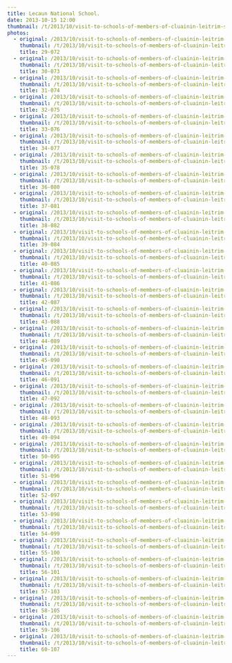 ```yaml
---
title: Lecaun National School.
date: 2013-10-15 12:00
thumbnail: /t/2013/10/visit-to-schools-of-members-of-cluainin-leitrim-senior-hurling-champions/lecaun-national-school/29-072.jpg
photos:
  - original: /2013/10/visit-to-schools-of-members-of-cluainin-leitrim-senior-hurling-champions/lecaun-national-school/29-072.jpg
    thumbnail: /t/2013/10/visit-to-schools-of-members-of-cluainin-leitrim-senior-hurling-champions/lecaun-national-school/29-072.jpg
    title: 29-072
  - original: /2013/10/visit-to-schools-of-members-of-cluainin-leitrim-senior-hurling-champions/lecaun-national-school/30-073.jpg
    thumbnail: /t/2013/10/visit-to-schools-of-members-of-cluainin-leitrim-senior-hurling-champions/lecaun-national-school/30-073.jpg
    title: 30-073
  - original: /2013/10/visit-to-schools-of-members-of-cluainin-leitrim-senior-hurling-champions/lecaun-national-school/31-074.jpg
    thumbnail: /t/2013/10/visit-to-schools-of-members-of-cluainin-leitrim-senior-hurling-champions/lecaun-national-school/31-074.jpg
    title: 31-074
  - original: /2013/10/visit-to-schools-of-members-of-cluainin-leitrim-senior-hurling-champions/lecaun-national-school/32-075.jpg
    thumbnail: /t/2013/10/visit-to-schools-of-members-of-cluainin-leitrim-senior-hurling-champions/lecaun-national-school/32-075.jpg
    title: 32-075
  - original: /2013/10/visit-to-schools-of-members-of-cluainin-leitrim-senior-hurling-champions/lecaun-national-school/33-076.jpg
    thumbnail: /t/2013/10/visit-to-schools-of-members-of-cluainin-leitrim-senior-hurling-champions/lecaun-national-school/33-076.jpg
    title: 33-076
  - original: /2013/10/visit-to-schools-of-members-of-cluainin-leitrim-senior-hurling-champions/lecaun-national-school/34-077.jpg
    thumbnail: /t/2013/10/visit-to-schools-of-members-of-cluainin-leitrim-senior-hurling-champions/lecaun-national-school/34-077.jpg
    title: 34-077
  - original: /2013/10/visit-to-schools-of-members-of-cluainin-leitrim-senior-hurling-champions/lecaun-national-school/35-078.jpg
    thumbnail: /t/2013/10/visit-to-schools-of-members-of-cluainin-leitrim-senior-hurling-champions/lecaun-national-school/35-078.jpg
    title: 35-078
  - original: /2013/10/visit-to-schools-of-members-of-cluainin-leitrim-senior-hurling-champions/lecaun-national-school/36-080.jpg
    thumbnail: /t/2013/10/visit-to-schools-of-members-of-cluainin-leitrim-senior-hurling-champions/lecaun-national-school/36-080.jpg
    title: 36-080
  - original: /2013/10/visit-to-schools-of-members-of-cluainin-leitrim-senior-hurling-champions/lecaun-national-school/37-081.jpg
    thumbnail: /t/2013/10/visit-to-schools-of-members-of-cluainin-leitrim-senior-hurling-champions/lecaun-national-school/37-081.jpg
    title: 37-081
  - original: /2013/10/visit-to-schools-of-members-of-cluainin-leitrim-senior-hurling-champions/lecaun-national-school/38-082.jpg
    thumbnail: /t/2013/10/visit-to-schools-of-members-of-cluainin-leitrim-senior-hurling-champions/lecaun-national-school/38-082.jpg
    title: 38-082
  - original: /2013/10/visit-to-schools-of-members-of-cluainin-leitrim-senior-hurling-champions/lecaun-national-school/39-084.jpg
    thumbnail: /t/2013/10/visit-to-schools-of-members-of-cluainin-leitrim-senior-hurling-champions/lecaun-national-school/39-084.jpg
    title: 39-084
  - original: /2013/10/visit-to-schools-of-members-of-cluainin-leitrim-senior-hurling-champions/lecaun-national-school/40-085.jpg
    thumbnail: /t/2013/10/visit-to-schools-of-members-of-cluainin-leitrim-senior-hurling-champions/lecaun-national-school/40-085.jpg
    title: 40-085
  - original: /2013/10/visit-to-schools-of-members-of-cluainin-leitrim-senior-hurling-champions/lecaun-national-school/41-086.jpg
    thumbnail: /t/2013/10/visit-to-schools-of-members-of-cluainin-leitrim-senior-hurling-champions/lecaun-national-school/41-086.jpg
    title: 41-086
  - original: /2013/10/visit-to-schools-of-members-of-cluainin-leitrim-senior-hurling-champions/lecaun-national-school/42-087.jpg
    thumbnail: /t/2013/10/visit-to-schools-of-members-of-cluainin-leitrim-senior-hurling-champions/lecaun-national-school/42-087.jpg
    title: 42-087
  - original: /2013/10/visit-to-schools-of-members-of-cluainin-leitrim-senior-hurling-champions/lecaun-national-school/43-088.jpg
    thumbnail: /t/2013/10/visit-to-schools-of-members-of-cluainin-leitrim-senior-hurling-champions/lecaun-national-school/43-088.jpg
    title: 43-088
  - original: /2013/10/visit-to-schools-of-members-of-cluainin-leitrim-senior-hurling-champions/lecaun-national-school/44-089.jpg
    thumbnail: /t/2013/10/visit-to-schools-of-members-of-cluainin-leitrim-senior-hurling-champions/lecaun-national-school/44-089.jpg
    title: 44-089
  - original: /2013/10/visit-to-schools-of-members-of-cluainin-leitrim-senior-hurling-champions/lecaun-national-school/45-090.jpg
    thumbnail: /t/2013/10/visit-to-schools-of-members-of-cluainin-leitrim-senior-hurling-champions/lecaun-national-school/45-090.jpg
    title: 45-090
  - original: /2013/10/visit-to-schools-of-members-of-cluainin-leitrim-senior-hurling-champions/lecaun-national-school/46-091.jpg
    thumbnail: /t/2013/10/visit-to-schools-of-members-of-cluainin-leitrim-senior-hurling-champions/lecaun-national-school/46-091.jpg
    title: 46-091
  - original: /2013/10/visit-to-schools-of-members-of-cluainin-leitrim-senior-hurling-champions/lecaun-national-school/47-092.jpg
    thumbnail: /t/2013/10/visit-to-schools-of-members-of-cluainin-leitrim-senior-hurling-champions/lecaun-national-school/47-092.jpg
    title: 47-092
  - original: /2013/10/visit-to-schools-of-members-of-cluainin-leitrim-senior-hurling-champions/lecaun-national-school/48-093.jpg
    thumbnail: /t/2013/10/visit-to-schools-of-members-of-cluainin-leitrim-senior-hurling-champions/lecaun-national-school/48-093.jpg
    title: 48-093
  - original: /2013/10/visit-to-schools-of-members-of-cluainin-leitrim-senior-hurling-champions/lecaun-national-school/49-094.jpg
    thumbnail: /t/2013/10/visit-to-schools-of-members-of-cluainin-leitrim-senior-hurling-champions/lecaun-national-school/49-094.jpg
    title: 49-094
  - original: /2013/10/visit-to-schools-of-members-of-cluainin-leitrim-senior-hurling-champions/lecaun-national-school/50-095.jpg
    thumbnail: /t/2013/10/visit-to-schools-of-members-of-cluainin-leitrim-senior-hurling-champions/lecaun-national-school/50-095.jpg
    title: 50-095
  - original: /2013/10/visit-to-schools-of-members-of-cluainin-leitrim-senior-hurling-champions/lecaun-national-school/51-096.jpg
    thumbnail: /t/2013/10/visit-to-schools-of-members-of-cluainin-leitrim-senior-hurling-champions/lecaun-national-school/51-096.jpg
    title: 51-096
  - original: /2013/10/visit-to-schools-of-members-of-cluainin-leitrim-senior-hurling-champions/lecaun-national-school/52-097.jpg
    thumbnail: /t/2013/10/visit-to-schools-of-members-of-cluainin-leitrim-senior-hurling-champions/lecaun-national-school/52-097.jpg
    title: 52-097
  - original: /2013/10/visit-to-schools-of-members-of-cluainin-leitrim-senior-hurling-champions/lecaun-national-school/53-098.jpg
    thumbnail: /t/2013/10/visit-to-schools-of-members-of-cluainin-leitrim-senior-hurling-champions/lecaun-national-school/53-098.jpg
    title: 53-098
  - original: /2013/10/visit-to-schools-of-members-of-cluainin-leitrim-senior-hurling-champions/lecaun-national-school/54-099.jpg
    thumbnail: /t/2013/10/visit-to-schools-of-members-of-cluainin-leitrim-senior-hurling-champions/lecaun-national-school/54-099.jpg
    title: 54-099
  - original: /2013/10/visit-to-schools-of-members-of-cluainin-leitrim-senior-hurling-champions/lecaun-national-school/55-100.jpg
    thumbnail: /t/2013/10/visit-to-schools-of-members-of-cluainin-leitrim-senior-hurling-champions/lecaun-national-school/55-100.jpg
    title: 55-100
  - original: /2013/10/visit-to-schools-of-members-of-cluainin-leitrim-senior-hurling-champions/lecaun-national-school/56-101.jpg
    thumbnail: /t/2013/10/visit-to-schools-of-members-of-cluainin-leitrim-senior-hurling-champions/lecaun-national-school/56-101.jpg
    title: 56-101
  - original: /2013/10/visit-to-schools-of-members-of-cluainin-leitrim-senior-hurling-champions/lecaun-national-school/57-103.jpg
    thumbnail: /t/2013/10/visit-to-schools-of-members-of-cluainin-leitrim-senior-hurling-champions/lecaun-national-school/57-103.jpg
    title: 57-103
  - original: /2013/10/visit-to-schools-of-members-of-cluainin-leitrim-senior-hurling-champions/lecaun-national-school/58-105.jpg
    thumbnail: /t/2013/10/visit-to-schools-of-members-of-cluainin-leitrim-senior-hurling-champions/lecaun-national-school/58-105.jpg
    title: 58-105
  - original: /2013/10/visit-to-schools-of-members-of-cluainin-leitrim-senior-hurling-champions/lecaun-national-school/59-106.jpg
    thumbnail: /t/2013/10/visit-to-schools-of-members-of-cluainin-leitrim-senior-hurling-champions/lecaun-national-school/59-106.jpg
    title: 59-106
  - original: /2013/10/visit-to-schools-of-members-of-cluainin-leitrim-senior-hurling-champions/lecaun-national-school/60-107.jpg
    thumbnail: /t/2013/10/visit-to-schools-of-members-of-cluainin-leitrim-senior-hurling-champions/lecaun-national-school/60-107.jpg
    title: 60-107
---
```

